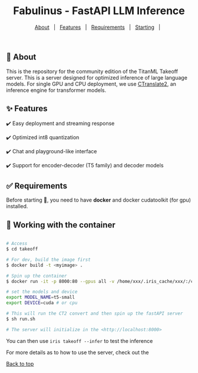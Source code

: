 <h1 align="center">Fabulinus - FastAPI LLM Inference</h1>

<p align="center">
  <a href="#dart-about">About</a> &#xa0; | &#xa0; 
  <a href="#sparkles-features">Features</a> &#xa0; | &#xa0;
  <a href="#white_check_mark-requirements">Requirements</a> &#xa0; | &#xa0;
  <a href="#checkered_flag-starting">Starting</a> &#xa0; | &#xa0;
</p>

<br>

## :dart: About ##

This is the repository for the community edition of the TitanML Takeoff server. This is a server designed for optimized inference of large language models. For single GPU and CPU deployment, we use [CTranslate2](https://opennmt.net/CTranslate2/index.html), an inference engine for transformer models. 

## :sparkles: Features ##

:heavy_check_mark: Easy deployment and streaming response

:heavy_check_mark: Optimized int8 quantization

:heavy_check_mark: Chat and playground-like interface

:heavy_check_mark: Support for encoder-decoder (T5 family) and decoder models

## :white_check_mark: Requirements ##

Before starting :checkered_flag:, you need to have __docker__ and docker cudatoolkit (for gpu) installed. 

## :checkered_flag: Working with the container ##

```bash

# Access
$ cd takeoff

# For dev, build the image first 
$ docker build -t <myimage> . 

# Spin up the container
$ docker run -it -p 8000:80 --gpus all -v /home/xxx/.iris_cache/xxx/:/code/models --entrypoint /bin/bash myimage:latest

# set the models and device
export MODEL_NAME=t5-small
export DEVICE=cuda # or cpu

# This will run the CT2 convert and then spin up the fastAPI server
$ sh run.sh 

# The server will initialize in the <http://localhost:8000>
```

You can then use `iris takeoff --infer` to test the inference 

For more details as to how to use the server, check out the 

<a href="#top">Back to top</a>
